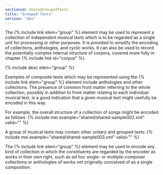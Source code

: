 ```yaml
---
sectionid: sharedGroupedTexts
title: "Grouped Texts"
version: "dev"
---
```


The {% include link elem="group" %} element may be used to represent a collection of independent musical texts which is to be regarded as a single unit for processing or other purposes. It is provided to simplify the encoding of collections, anthologies, and cyclic works. It can also be used to record the potentially complex internal structure of corpora, covered more fully in chapter {% include link id="corpus" %}.

  
{% include desc elem="group" %} 
 

Examples of composite texts which may be represented using the {% include link elem="group" %} element include anthologies and other collections. The presence of common front matter referring to the whole collection, possibly in addition to front matter relating to each individual musical text, is a good indication that a given musical text might usefully be encoded in this way.

For example, the overall structure of a collection of songs might be encoded as follows:
{% include mei example="shared/shared-sample002.xml" valid="" %}
    
A group of musical texts may contain other unitary and grouped texts:
{% include mei example="shared/shared-sample003.xml" valid="" %}
    
The {% include link elem="group" %} element may be used to encode any kind of collection in which the constituents are regarded by the encoder as works in their own right, such as *ad hoc* single- or multiple-composer collections or anthologies of works not originally conceived of as a single composition.
